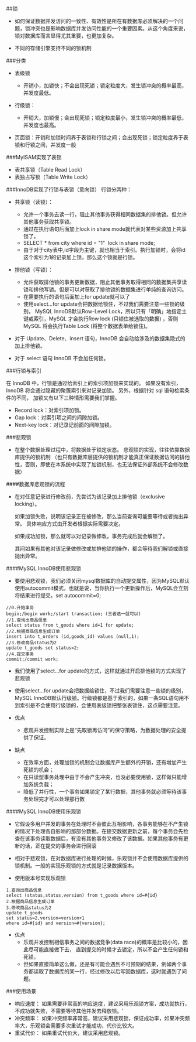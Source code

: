 ##锁
- 如何保证数据并发访问的一致性、有效性是所在有数据库必须解决的一个问题，锁冲突也是影响数据库并发访问性能的一个重要因素。从这个角度来说，锁对数据库而言显得尤其重要，也更加复杂。

- 不同的存储引擎支持不同的锁机制

###分类
- 表级锁
    - 开销小，加锁快；不会出现死锁；锁定粒度大，发生锁冲突的概率最高，并发度最低。
    
- 行级锁：
    - 开销大，加锁慢；会出现死锁；锁定粒度最小，发生锁冲突的概率最低，并发度也最高。
    
- 页面锁：开销和加锁时间界于表锁和行锁之间；会出现死锁；锁定粒度界于表锁和行锁之间，并发度一般

###MyISAM实现了表锁

- 表共享锁（Table Read Lock）
- 表独占写锁（Table Write Lock）
  
    
###InnoDB实现了行锁与表锁（意向锁）
行锁分两种：

- 共享锁（读锁）：
    - 允许一个事务去读一行，阻止其他事务获得相同数据集的排他锁。但允许其他事务获取共享锁。
    - 通过在执行语句后面加上lock in share mode就代表对某些资源加上共享锁了。
    - SELECT * from city where id = "1"  lock in share mode; 
    - 由于对于city表中,id字段为主键，就也相当于索引。执行加锁时，会将id这个索引为1的记录加上锁，那么这个锁就是行锁。

- 排他锁（写锁）：
    - 允许获取排他锁的事务更新数据，阻止其他事务取得相同的数据集共享读锁和排他写锁。但是可以对获取了排他锁的数据集进行单纯的查询访问。
    - 在需要执行的语句后面加上for update就可以了
    - 使用select…for update会把数据给锁住，不过我们需要注意一些锁的级别，
    MySQL InnoDB默认Row-Level Lock，所以只有「明确」地指定主键或索引，MySQL 才会执行Row lock (只锁住被选取的数据) ，否则MySQL 将会执行Table Lock (将整个数据表单给锁住)。
    
- 对于 Update、Delete、insert 语句，InnoDB 会自动给涉及的数据集隐式的加上排他锁。

- 对于 select 语句 InnoDB 不会加任何锁。

###行锁与索引

在 InnoDB 中，行锁是通过给索引上的索引项加锁来实现的。
如果没有索引，InnoDB 将会通过隐藏的聚簇索引来对记录加锁。
另外，根据针对 sql 语句检索条件的不同，
加锁又有以下三种情形需要我们掌握。

- Record lock：对索引项加锁。
- Gap lock：对索引项之间的间隙加锁。
- Next-key lock：对记录记前面的间隙加锁。

###悲观锁
- 在整个数据处理过程中，将数据处于锁定状态。 悲观锁的实现，往往依靠数据库提供的锁机制 （也只有数据库层提供的锁机制才能真正保证数据访问的排他性，否则，即使在本系统中实现了加锁机制，也无法保证外部系统不会修改数据）

####数据库悲观锁的流程
- 在对任意记录进行修改前，先尝试为该记录加上排他锁（exclusive locking）。
  
  如果加锁失败，说明该记录正在被修改，那么当前查询可能要等待或者抛出异常。 具体响应方式由开发者根据实际需要决定。
  
  如果成功加锁，那么就可以对记录做修改，事务完成后就会解锁了。
  
  其间如果有其他对该记录做修改或加排他锁的操作，都会等待我们解锁或直接抛出异常。

####MySQL InnoDB使用悲观锁
- 要使用悲观锁，我们必须关闭mysql数据库的自动提交属性，因为MySQL默认使用autocommit模式，也就是说，当你执行一个更新操作后，MySQL会立刻将结果进行提交。set autocommit=0;

```aidl
//0.开始事务
begin;/begin work;/start transaction; (三者选一就可以)
//1.查询出商品信息
select status from t_goods where id=1 for update;
//2.根据商品信息生成订单
insert into t_orders (id,goods_id) values (null,1);
//3.修改商品status为2
update t_goods set status=2;
//4.提交事务
commit;/commit work;
```
- 我们使用了select…for update的方式，这样就通过开启排他锁的方式实现了悲观锁
- 使用select…for update会把数据给锁住，不过我们需要注意一些锁的级别，MySQL InnoDB默认行级锁。行级锁都是基于索引的，如果一条SQL语句用不到索引是不会使用行级锁的，会使用表级锁把整张表锁住，这点需要注意。

- 优点
    - 悲观并发控制实际上是“先取锁再访问”的保守策略，为数据处理的安全提供了保证。
- 缺点
    - 在效率方面，处理加锁的机制会让数据库产生额外的开销，还有增加产生死锁的机会；
    - 在只读型事务处理中由于不会产生冲突，也没必要使用锁，这样做只能增加系统负载；
    - 降低了并行性，一个事务如果锁定了某行数据，其他事务就必须等待该事务处理完才可以处理那行数
    
####MySQL InnoDB使用乐观锁
- 它假设多用户并发的事务在处理时不会彼此互相影响，各事务能够在不产生锁的情况下处理各自影响的那部分数据。在提交数据更新之前，每个事务会先检查在该事务读取数据后，有没有其他事务又修改了该数据。如果其他事务有更新的话，正在提交的事务会进行回滚

- 相对于悲观锁，在对数据库进行处理的时候，乐观锁并不会使用数据库提供的锁机制。一般的实现乐观锁的方式就是记录数据版本。

- 使用版本号实现乐观锁
```aidl
1.查询出商品信息
select (status,status,version) from t_goods where id=#{id}
2.根据商品信息生成订单
3.修改商品status为2
update t_goods 
set status=2,version=version+1
where id=#{id} and version=#{version};
```
- 优点
    - 乐观并发控制相信事务之间的数据竞争(data race)的概率是比较小的，因此尽可能直接做下去，
    直到提交的时候才去锁定，所以不会产生任何锁和死锁。
    - 但如果直接简单这么做，还是有可能会遇到不可预期的结果，例如两个事务都读取了数据库的某一行，经过修改以后写回数据库，这时就遇到了问题。

###使用场景
- 响应速度： 如果需要非常高的响应速度，建议采用乐观锁方案，成功就执行，不成功就失败，不需要等待其他并发去释放锁。'
- 冲突频率： 如果冲突频率非常高，建议采用悲观锁，保证成功率，如果冲突频率大，乐观锁会需要多次重试才能成功，代价比较大。
- 重试代价： 如果重试代价大，建议采用悲观锁。